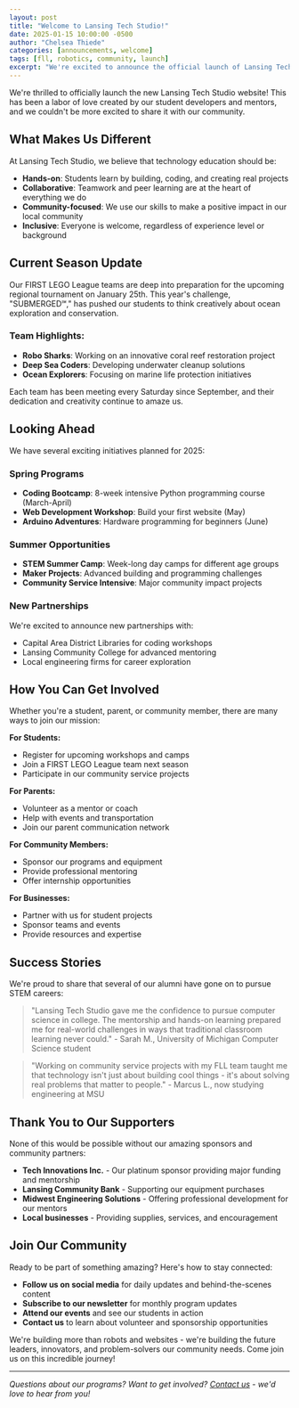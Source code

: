```yaml
---
layout: post
title: "Welcome to Lansing Tech Studio!"
date: 2025-01-15 10:00:00 -0500
author: "Chelsea Thiede"
categories: [announcements, welcome]
tags: [fll, robotics, community, launch]
excerpt: "We're excited to announce the official launch of Lansing Tech Studio's new website and share our vision for empowering youth through technology and community service."
---
```


We're thrilled to officially launch the new Lansing Tech Studio website! This has been a labor of love created by our student developers and mentors, and we couldn't be more excited to share it with our community.

## What Makes Us Different

At Lansing Tech Studio, we believe that technology education should be:

- **Hands-on**: Students learn by building, coding, and creating real projects
- **Collaborative**: Teamwork and peer learning are at the heart of everything we do  
- **Community-focused**: We use our skills to make a positive impact in our local community
- **Inclusive**: Everyone is welcome, regardless of experience level or background

## Current Season Update

Our FIRST LEGO League teams are deep into preparation for the upcoming regional tournament on January 25th. This year's challenge, "SUBMERGED℠," has pushed our students to think creatively about ocean exploration and conservation.

### Team Highlights:
- **Robo Sharks**: Working on an innovative coral reef restoration project
- **Deep Sea Coders**: Developing underwater cleanup solutions
- **Ocean Explorers**: Focusing on marine life protection initiatives

Each team has been meeting every Saturday since September, and their dedication and creativity continue to amaze us.

## Looking Ahead

We have several exciting initiatives planned for 2025:

### Spring Programs
- **Coding Bootcamp**: 8-week intensive Python programming course (March-April)
- **Web Development Workshop**: Build your first website (May)
- **Arduino Adventures**: Hardware programming for beginners (June)

### Summer Opportunities
- **STEM Summer Camp**: Week-long day camps for different age groups
- **Maker Projects**: Advanced building and programming challenges
- **Community Service Intensive**: Major community impact projects

### New Partnerships
We're excited to announce new partnerships with:
- Capital Area District Libraries for coding workshops
- Lansing Community College for advanced mentoring
- Local engineering firms for career exploration

## How You Can Get Involved

Whether you're a student, parent, or community member, there are many ways to join our mission:

**For Students:**
- Register for upcoming workshops and camps
- Join a FIRST LEGO League team next season
- Participate in our community service projects

**For Parents:**
- Volunteer as a mentor or coach
- Help with events and transportation
- Join our parent communication network

**For Community Members:**
- Sponsor our programs and equipment
- Provide professional mentoring
- Offer internship opportunities

**For Businesses:**
- Partner with us for student projects
- Sponsor teams and events
- Provide resources and expertise

## Success Stories

We're proud to share that several of our alumni have gone on to pursue STEM careers:

> "Lansing Tech Studio gave me the confidence to pursue computer science in college. The mentorship and hands-on learning prepared me for real-world challenges in ways that traditional classroom learning never could." - Sarah M., University of Michigan Computer Science student

> "Working on community service projects with my FLL team taught me that technology isn't just about building cool things - it's about solving real problems that matter to people." - Marcus L., now studying engineering at MSU

## Thank You to Our Supporters

None of this would be possible without our amazing sponsors and community partners:

- **Tech Innovations Inc.** - Our platinum sponsor providing major funding and mentorship
- **Lansing Community Bank** - Supporting our equipment purchases
- **Midwest Engineering Solutions** - Offering professional development for our mentors
- **Local businesses** - Providing supplies, services, and encouragement

## Join Our Community

Ready to be part of something amazing? Here's how to stay connected:

- **Follow us on social media** for daily updates and behind-the-scenes content
- **Subscribe to our newsletter** for monthly program updates
- **Attend our events** and see our students in action
- **Contact us** to learn about volunteer and sponsorship opportunities

We're building more than robots and websites - we're building the future leaders, innovators, and problem-solvers our community needs. Come join us on this incredible journey!

---

*Questions about our programs? Want to get involved? [Contact us](/contact) - we'd love to hear from you!*
